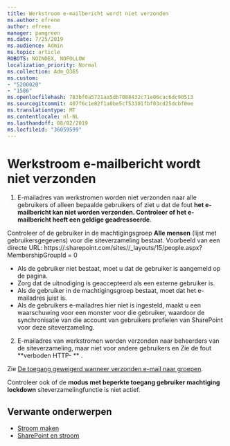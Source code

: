 ```yaml
---
title: Werkstroom e-mailbericht wordt niet verzonden
ms.author: efrene
author: efrene
manager: pamgreen
ms.date: 7/25/2019
ms.audience: Admin
ms.topic: article
ROBOTS: NOINDEX, NOFOLLOW
localization_priority: Normal
ms.collection: Adm_O365
ms.custom:
- "5200020"
- "1586"
ms.openlocfilehash: 783bf0a5721aa5db7088432c71e06cac6dc90513
ms.sourcegitcommit: 407f6c1e82f1a0be5cf53301fbf03cd25dcbf0ee
ms.translationtype: MT
ms.contentlocale: nl-NL
ms.lasthandoff: 08/02/2019
ms.locfileid: "36059599"
---
```

# <a name="workflow-email-is-not-being-sent"></a>Werkstroom e-mailbericht wordt niet verzonden

1. E-mailadres van werkstromen worden niet verzonden naar alle gebruikers of alleen bepaalde gebruikers of ziet u dat de fout **het e-mailbericht kan niet worden verzonden. Controleer of het e-mailbericht heeft een geldige geadresseerde**.

Controleer of de gebruiker in de machtigingsgroep **Alle mensen** (lijst met gebruikersgegevens) voor die siteverzameling bestaat.  Voorbeeld van een directe URL: https://<tenant>.sharepoint.com/sites/<sitename>/_layouts/15/people.aspx? MembershipGroupId = 0

- Als de gebruiker niet bestaat, moet u dat de gebruiker is aangemeld op de pagina. 
- Zorg dat de uitnodiging is geaccepteerd als een externe gebruiker is.
- Als de gebruiker in de machtigingsgroep bestaat, moet dat het e-mailadres juist is.
- Als de gebruikers e-mailadres hier niet is ingesteld, maakt u een waarschuwing voor een monster voor die gebruiker, waardoor de synchronisatie van die account van gebruikers profielen van SharePoint voor deze siteverzameling.
 
2. E-mailadres van werkstromen worden verzonden naar beheerders van de siteverzameling, maar niet voor andere gebruikers en Zie de fout **verboden HTTP- <spam> <spam> ** <spam> <spam>.
 

Zie [De toegang geweigerd wanneer verzonden e-mail naar groepen](https://docs.microsoft.com/sharepoint/support/server-admin/access-denied-when-send-an-email-to-groups).

Controleer ook of de **modus met beperkte toegang gebruiker machtiging lockdown** siteverzamelingfunctie is niet actief.

## <a name="related-topics"></a>Verwante onderwerpen
- [Stroom maken](https://support.office.com/article/Create-a-flow-for-a-list-or-library-in-SharePoint-Online-or-OneDrive-for-Business-a9c3e03b-0654-46af-a254-20252e580d01) 
- [SharePoint en stroom](https://flow.microsoft.com/blog/sharepoint-and-flow/) 


